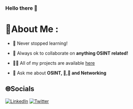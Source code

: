### Hello there 👋

# 💫About Me :

- 🌱 Never stopped learning!

- 👯 Always ok to collaborate on **anything OSINT related!**

- 👨‍💻 All of my projects are available [here](https://github.com/K2SOsint?tab=repositories)

- 💬 Ask me about **OSINT, :pizza:,:beer: and Networking**

## 🌐Socials
[![LinkedIn](https://img.shields.io/badge/LinkedIn-%230077B5.svg?logo=linkedin&logoColor=white)](https://linkedin.com/in/henribeek) [![Twitter](https://img.shields.io/badge/Twitter-%231DA1F2.svg?logo=Twitter&logoColor=white)](https://twitter.com/k_2sosint) 

